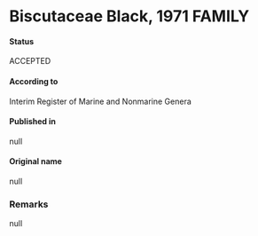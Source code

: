 Biscutaceae Black, 1971 FAMILY
=======

#### Status
ACCEPTED

#### According to
Interim Register of Marine and Nonmarine Genera

#### Published in
null

#### Original name
null

### Remarks
null
